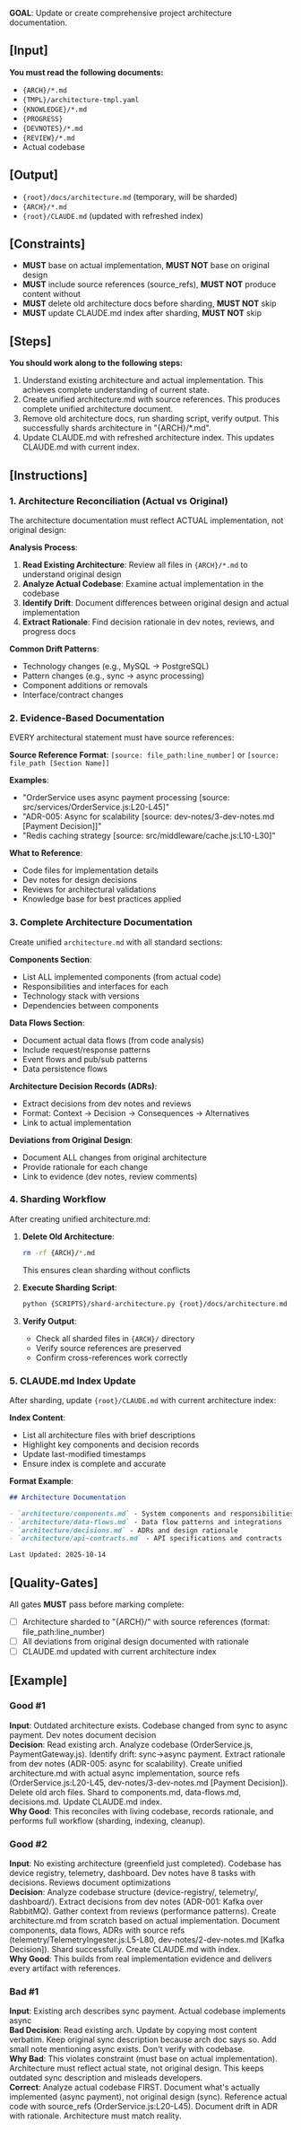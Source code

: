 **GOAL**: Update or create comprehensive project architecture documentation.

## [Input]
**You must read the following documents:**
- `{ARCH}/*.md`
- `{TMPL}/architecture-tmpl.yaml`
- `{KNOWLEDGE}/*.md`
- `{PROGRESS}`
- `{DEVNOTES}/*.md`
- `{REVIEW}/*.md`
- Actual codebase

## [Output]
- `{root}/docs/architecture.md` (temporary, will be sharded)
- `{ARCH}/*.md`
- `{root}/CLAUDE.md` (updated with refreshed index)

## [Constraints]
- **MUST** base on actual implementation, **MUST NOT** base on original design
- **MUST** include source references (source_refs), **MUST NOT** produce content without
- **MUST** delete old architecture docs before sharding, **MUST NOT** skip
- **MUST** update CLAUDE.md index after sharding, **MUST NOT** skip

## [Steps]
**You should work along to the following steps:**
1. Understand existing architecture and actual implementation. This achieves complete understanding of current state.
2. Create unified architecture.md with source references. This produces complete unified architecture document.
3. Remove old architecture docs, run sharding script, verify output. This successfully shards architecture in "{ARCH}/*.md".
4. Update CLAUDE.md with refreshed architecture index. This updates CLAUDE.md with current index.

## [Instructions]

### 1. Architecture Reconciliation (Actual vs Original)
The architecture documentation must reflect ACTUAL implementation, not original design:

**Analysis Process**:
1. **Read Existing Architecture**: Review all files in `{ARCH}/*.md` to understand original design
2. **Analyze Actual Codebase**: Examine actual implementation in the codebase
3. **Identify Drift**: Document differences between original design and actual implementation
4. **Extract Rationale**: Find decision rationale in dev notes, reviews, and progress docs

**Common Drift Patterns**:
- Technology changes (e.g., MySQL → PostgreSQL)
- Pattern changes (e.g., sync → async processing)
- Component additions or removals
- Interface/contract changes

### 2. Evidence-Based Documentation
EVERY architectural statement must have source references:

**Source Reference Format**: `[source: file_path:line_number]` or `[source: file_path [Section Name]]`

**Examples**:
- "OrderService uses async payment processing [source: src/services/OrderService.js:L20-L45]"
- "ADR-005: Async for scalability [source: dev-notes/3-dev-notes.md [Payment Decision]]"
- "Redis caching strategy [source: src/middleware/cache.js:L10-L30]"

**What to Reference**:
- Code files for implementation details
- Dev notes for design decisions
- Reviews for architectural validations
- Knowledge base for best practices applied

### 3. Complete Architecture Documentation
Create unified `architecture.md` with all standard sections:

**Components Section**:
- List ALL implemented components (from actual code)
- Responsibilities and interfaces for each
- Technology stack with versions
- Dependencies between components

**Data Flows Section**:
- Document actual data flows (from code analysis)
- Include request/response patterns
- Event flows and pub/sub patterns
- Data persistence flows

**Architecture Decision Records (ADRs)**:
- Extract decisions from dev notes and reviews
- Format: Context → Decision → Consequences → Alternatives
- Link to actual implementation

**Deviations from Original Design**:
- Document ALL changes from original architecture
- Provide rationale for each change
- Link to evidence (dev notes, review comments)

### 4. Sharding Workflow
After creating unified architecture.md:

1. **Delete Old Architecture**:
   ```bash
   rm -rf {ARCH}/*.md
   ```
   This ensures clean sharding without conflicts

2. **Execute Sharding Script**:
   ```bash
   python {SCRIPTS}/shard-architecture.py {root}/docs/architecture.md {ARCH}/
   ```

3. **Verify Output**:
   - Check all sharded files in `{ARCH}/` directory
   - Verify source references are preserved
   - Confirm cross-references work correctly

### 5. CLAUDE.md Index Update
After sharding, update `{root}/CLAUDE.md` with current architecture index:

**Index Content**:
- List all architecture files with brief descriptions
- Highlight key components and decision records
- Update last-modified timestamps
- Ensure index is complete and accurate

**Format Example**:
```markdown
## Architecture Documentation

- `architecture/components.md` - System components and responsibilities
- `architecture/data-flows.md` - Data flow patterns and integrations
- `architecture/decisions.md` - ADRs and design rationale
- `architecture/api-contracts.md` - API specifications and contracts

Last Updated: 2025-10-14
```

## [Quality-Gates]
All gates **MUST** pass before marking complete:
- [ ] Architecture sharded to "{ARCH}/" with source references (format: file_path:line_number)
- [ ] All deviations from original design documented with rationale
- [ ] CLAUDE.md updated with current architecture index

## [Example]

### Good #1
**Input**: Outdated architecture exists. Codebase changed from sync to async payment. Dev notes document decision  
**Decision**: Read existing arch. Analyze codebase (OrderService.js, PaymentGateway.js). Identify drift: sync→async payment. Extract rationale from dev notes (ADR-005: async for scalability). Create unified architecture.md with actual async implementation, source refs (OrderService.js:L20-L45, dev-notes/3-dev-notes.md [Payment Decision]). Delete old arch files. Shard to components.md, data-flows.md, decisions.md. Update CLAUDE.md index.  
**Why Good**: This reconciles with living codebase, records rationale, and performs full workflow (sharding, indexing, cleanup).

### Good #2
**Input**: No existing architecture (greenfield just completed). Codebase has device registry, telemetry, dashboard. Dev notes have 8 tasks with decisions. Reviews document optimizations  
**Decision**: Analyze codebase structure (device-registry/, telemetry/, dashboard/). Extract decisions from dev notes (ADR-001: Kafka over RabbitMQ). Gather context from reviews (performance patterns). Create architecture.md from scratch based on actual implementation. Document components, data flows, ADRs with source refs (telemetry/TelemetryIngester.js:L5-L80, dev-notes/2-dev-notes.md [Kafka Decision]). Shard successfully. Create CLAUDE.md with index.  
**Why Good**: This builds from real implementation evidence and delivers every artifact with references.

### Bad #1
**Input**: Existing arch describes sync payment. Actual codebase implements async  
**Bad Decision**: Read existing arch. Update by copying most content verbatim. Keep original sync description because arch doc says so. Add small note mentioning async exists. Don't verify with codebase.  
**Why Bad**: This violates constraint (must base on actual implementation). Architecture must reflect actual state, not original design. This keeps outdated sync description and misleads developers.  
**Correct**: Analyze actual codebase FIRST. Document what's actually implemented (async payment), not original design (sync). Reference actual code with source_refs (OrderService.js:L20-L45). Document drift in ADR with rationale. Architecture must match reality.
